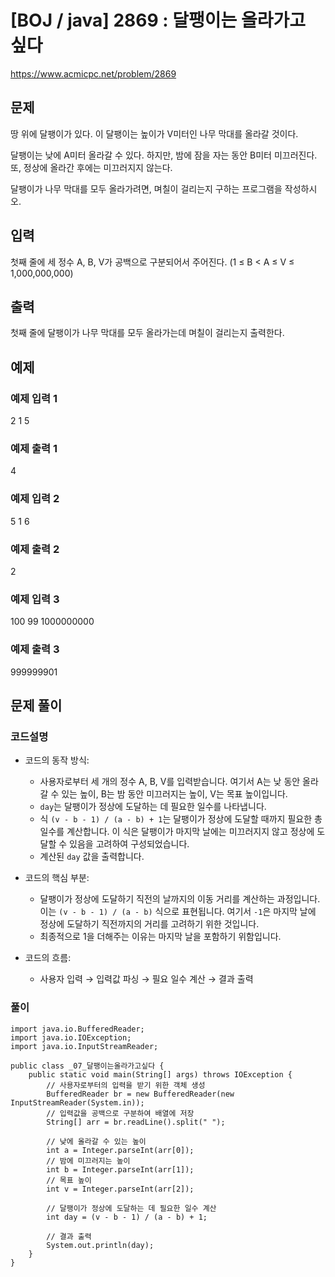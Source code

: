





# [BOJ / java] 2869 : 달팽이는 올라가고 싶다

https://www.acmicpc.net/problem/2869

## 문제
땅 위에 달팽이가 있다. 이 달팽이는 높이가 V미터인 나무 막대를 올라갈 것이다.

달팽이는 낮에 A미터 올라갈 수 있다. 하지만, 밤에 잠을 자는 동안 B미터 미끄러진다. 또, 정상에 올라간 후에는 미끄러지지 않는다.

달팽이가 나무 막대를 모두 올라가려면, 며칠이 걸리는지 구하는 프로그램을 작성하시오.

## 입력

첫째 줄에 세 정수 A, B, V가 공백으로 구분되어서 주어진다. (1 ≤ B < A ≤ V ≤ 1,000,000,000)

## 출력

첫째 줄에 달팽이가 나무 막대를 모두 올라가는데 며칠이 걸리는지 출력한다.

## 예제
### 예제 입력 1 

2 1 5

### 예제 출력 1 

4

### 예제 입력 2

5 1 6

### 예제 출력 2 

2

### 예제 입력 3 

100 99 1000000000

### 예제 출력 3 

999999901

## 문제 풀이
### 코드설명
- 코드의 동작 방식:
    
    - 사용자로부터 세 개의 정수 A, B, V를 입력받습니다. 여기서 A는 낮 동안 올라갈 수 있는 높이, B는 밤 동안 미끄러지는 높이, V는 목표 높이입니다.
    - `day`는 달팽이가 정상에 도달하는 데 필요한 일수를 나타냅니다.
    - 식 `(v - b - 1) / (a - b) + 1`는 달팽이가 정상에 도달할 때까지 필요한 총 일수를 계산합니다. 이 식은 달팽이가 마지막 날에는 미끄러지지 않고 정상에 도달할 수 있음을 고려하여 구성되었습니다.
    - 계산된 `day` 값을 출력합니다.
- 코드의 핵심 부분:
    
    - 달팽이가 정상에 도달하기 직전의 날까지의 이동 거리를 계산하는 과정입니다. 이는 `(v - b - 1) / (a - b)` 식으로 표현됩니다. 여기서 `-1`은 마지막 날에 정상에 도달하기 직전까지의 거리를 고려하기 위한 것입니다.
    - 최종적으로 1을 더해주는 이유는 마지막 날을 포함하기 위함입니다.
- 코드의 흐름:
    
    - 사용자 입력 → 입력값 파싱 → 필요 일수 계산 → 결과 출력

### 풀이

```
import java.io.BufferedReader;
import java.io.IOException;
import java.io.InputStreamReader;

public class _07_달팽이는올라가고싶다 {
    public static void main(String[] args) throws IOException {
        // 사용자로부터의 입력을 받기 위한 객체 생성
        BufferedReader br = new BufferedReader(new InputStreamReader(System.in));
        // 입력값을 공백으로 구분하여 배열에 저장
        String[] arr = br.readLine().split(" ");

        // 낮에 올라갈 수 있는 높이
        int a = Integer.parseInt(arr[0]);
        // 밤에 미끄러지는 높이
        int b = Integer.parseInt(arr[1]);
        // 목표 높이
        int v = Integer.parseInt(arr[2]);

        // 달팽이가 정상에 도달하는 데 필요한 일수 계산
        int day = (v - b - 1) / (a - b) + 1;

        // 결과 출력
        System.out.println(day);
    }
}
```

